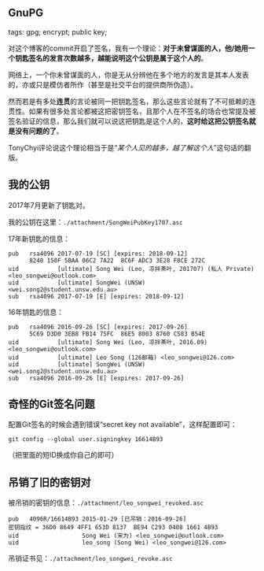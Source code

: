 GnuPG
-----

tags: gpg; encrypt; public key;

对这个博客的commit开启了签名，我有一个理论：**对于未曾谋面的人，他/她用一个钥匙签名的发言次数越多，越能说明这个公钥是属于这个人的**。

网络上，一个你未曾谋面的人，你是无从分辨他在多个地方的发言是其本人发表的，亦或只是模仿者所作（甚至是社交平台的提供商所伪造）。

然而若是有多处**连贯**的言论被同一把钥匙签名，那么这些言论就有了不可抵赖的连贯性。如果有很多处言论都被这把密钥签名，且那个人在不签名的场合也常提及被签名验证的信息，那么我们就可以说这把钥匙是这个人的，**这时给这把公钥签名就是没有问题的了**。

TonyChyi评论说这个理论相当于是“*某个人见的越多，越了解这个人*”这句话的翻版。

我的公钥
--------

2017年7月更新了钥匙对。

我的公钥在这里：`./attachment/SongWeiPubKey1707.asc`

17年新钥匙的信息：

```
pub   rsa4096 2017-07-19 [SC] [expires: 2018-09-12]
      8240 150F 5BAA 06C2 7A22  8C6F ADC3 3E28 F8CE 272C
uid           [ultimate] Song Wei (Leo, 凉拌茶叶, 201707) (私人 Private) <leo_songwei@outlook.com>
uid           [ultimate] SongWei (UNSW) <wei.song2@student.unsw.edu.au>
sub   rsa4096 2017-07-19 [E] [expires: 2018-09-12]
```

16年钥匙的信息：

```
pub   rsa4096 2016-09-26 [SC] [expires: 2017-09-26]
      5C69 D3D0 3EB8 FB14 75FC  86E5 8003 8760 C583 B54E
uid           [ultimate] Song Wei (Leo, 凉拌茶叶, 2016.09) <leo_songwei@outlook.com>
uid           [ultimate] Leo Song (126邮箱) <leo_songwei@126.com>
uid           [ultimate] SongWei (UNSW) <wei.song2@student.unsw.edu.au>
sub   rsa4096 2016-09-26 [E] [expires: 2017-09-26]
```

奇怪的Git签名问题
-----------------

配置Git签名的时候会遇到错误“secret key not available”，这样配置即可：

`git config --global user.signingkey 16614B93`

（把里面的短ID换成你自己的即可）

吊销了旧的密钥对
----------------

被吊销的密钥的信息：`./attachment/leo_songwei_revoked.asc`

```gpg
pub   4096R/16614B93 2015-01-29 [已吊销：2016-09-26]
密钥指纹 = 36D0 8649 4FF1 653D 8137  BE94 C293 0408 1661 4B93
uid                  Song Wei (宋为) <leo_songwei@outlook.com>
uid                  leo_song (Song Wei) <leo_songwei@126.com>
```

吊销证书见：`./attachment/leo_songwei_revoke.asc`
